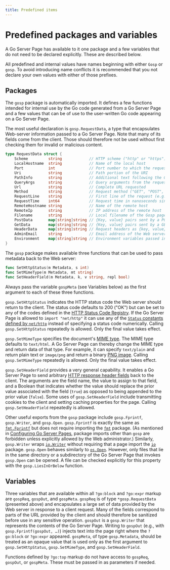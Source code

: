 ```yaml
---
title: Predefined items
---
```


Predefined packages and variables
=================================

A Go Server Page has available to it one package and a few variables that do not need to be declared explicitly.  These are described below.

All predefined and internal values have names beginning with either `Gosp` or `gosp`.  To avoid introducing name conflicts it is recommended that you not declare your own values with either of those prefixes.

Packages
--------

The `gosp` package is automatically imported.  It defines a few functions intended for internal use by the Go code generated from a Go Server Page and a few values that can be of use to the user-written Go code appearing on a Go Server Page.

The most useful declaration is `gosp.RequestData`, a type that encapsulates Web-server information passed to a Go Server Page.  Note that many of its fields come from the client.  Those should therefore not be used without first checking them for invalid or malicious content.
```go
type RequestData struct {
	Scheme         string            // HTTP scheme ("http" or "https")
	LocalHostname  string            // Name of the local host
	Port           int               // Port number to which the request was issued
	Uri            string            // Path portion of the URI
	PathInfo       string            // Additional text following the Gosp filename
	QueryArgs      string            // Query arguments from the request
	Url            string            // Complete URL requested
	Method         string            // Request method ("GET", "POST", etc.)
	RequestLine    string            // First line of the request (e.g., "GET / HTTP/1.1")
	RequestTime    int64             // Request time in nanoseconds since the Unix epoch
	RemoteHostname string            // Name of the remote host
	RemoteIp       string            // IP address of the remote host
	Filename       string            // Local filename of the Gosp page
	PostData       map[string]string // {Key, value} pairs sent by a POST request
	GetData        map[string]string // {Key, value} pairs sent by a GET request (parsed version of QueryArgs)
	HeaderData     map[string]string // Request headers as {key, value} pairs
	AdminEmail     string            // Email address of the Web server administrator
	Environment    map[string]string // Environment variables passed in from the server
}
```

The `gosp` package makes available three functions that can be used to pass metadata back to the Web server:
```go
func SetHttpStatus(m Metadata, s int)
func SetMimeType(m Metadata, mt string)
func SetHeaderField(m Metadata, k, v string, repl bool)
```
Always pass the variable `gospMeta` (see Variables below) as the first argument to each of these three functions.

`gosp.SetHttpStatus` indicates the HTTP status code the Web server should return to the client.  The status code defaults to 200 ("OK") but can be set to any of the codes defined in the [HTTP Status Code Registry](https://www.iana.org/assignments/http-status-codes/http-status-codes.xhtml).  If the Go Server Page is allowed to `import "net/http"` it can use any of the [`Status` constants defined by `net/http`](https://golang.org/pkg/net/http/#pkg-constants) instead of specifying a status code numerically.  Calling `gosp.SetHttpStatus` repeatedly is allowed.  Only the final value takes effect.

`gosp.SetMimeType` specifies the document's [MIME type](https://en.wikipedia.org/wiki/Media_type).  The MIME type defaults to `text/html`.  A Go Server Page can thereby change the MIME type and return data of that type.  For example, it can specify `text/plain` and return plain text or `image/png` and return a binary [PNG image](https://en.wikipedia.org/wiki/Portable_Network_Graphics).  Calling `gosp.SetMimeType` repeatedly is allowed.  Only the final value takes effect.

`gosp.SetHeaderField` provides a very general capability.  It enables a Go Server Page to send arbitrary [HTTP response header fields](https://en.wikipedia.org/wiki/List_of_HTTP_header_fields#Standard_response_fields) back to the client.  The arguments are the field name, the value to assign to that field, and a Boolean that indicates whether the value should replace the prior value associated with the field (`true`) as opposed to being appended to the prior value (`false`).  Some uses of `gosp.SetHeaderField` include transmitting cookies to the client and setting caching properties for the page.  Calling `gosp.SetHeaderField` repeatedly is allowed.

Other useful exports from the `gosp` package include `gosp.Fprintf`, `gosp.Writer`, and `gosp.Open`.  `gosp.Fprintf` is exactly the same as [`fmt.Fprintf`](https://golang.org/pkg/fmt/#Fprintf) but does not require importing the [`fmt`](https://golang.org/pkg/fmt) package.  (As mentioned in [Configuring Go Server Pages](configure.md), package imports other than `gosp` are forbidden unless explicitly allowed by the Web administrator.)  Similarly, `gosp.Writer` wraps [`io.Writer`](https://golang.org/pkg/io/#Writer) without requiring that a page import the [`io`](https://golang.org/pkg/io) package.  `gosp.Open` behaves similarly to [`os.Open`](https://golang.org/pkg/os/#Open).  However, only files that lie in the same directory or a subdirectory of the Go Server Page that invokes `gosp.Open` can be opened.  A file can be checked explicitly for this property with the `gosp.LiesInOrBelow` function.

Variables
---------

Three variables that are available within all `?go:block` and `?go:expr` markup are `gospReq`, `gospOut`, and `gospMeta`.  `gospReq` is of type `*gosp.RequestData` (presented above) and encapsulates a large set of data provided by the Web server in response to a client request.  Many of the fields correspond to parts of the URL provided by the client and should therefore be sanitized before use in any sensitive operation.  `gospOut` is a `gosp.Writer` that represents the contents of the Go Server Page.  Writing to `gospOut` (e.g., with `gosp.Fprintf(gospOut, …)`) injects text into the page right where the `?go:block` or `?go:expr` appeared.  `gospMeta`, of type `gosp.Metadata`, should be treated as an opaque value that is used only as the first argument to `gosp.SetHttpStatus`, `gosp.SetMimeType`, and `gosp.SetHeaderField`.

Functions defined by `?go:top` markup do not have access to `gospReq`, `gospOut`, or `gospMeta`.  These must be passed in as parameters if needed.
